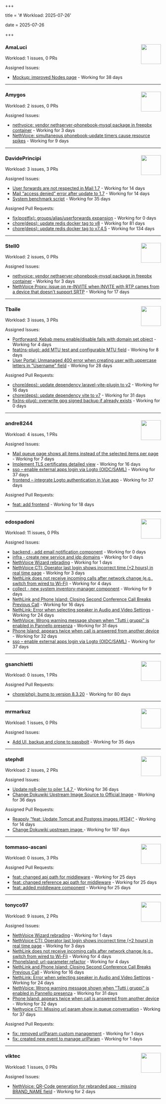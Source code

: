 +++

title = '# Workload: 2025-07-26'

date = 2025-07-26

+++

### AmaLuci <img src='https://avatars.githubusercontent.com/u/166636295?v=4&s=64' width='64' height='64' style='float:right;' /> ###
Workload: 1 issues, 0 PRs


Assigned Issues:
- [Mockup: improved Nodes page](https://github.com/NethServer/dev/issues/7507) - Working for 38 days
---

### Amygos <img src='https://avatars.githubusercontent.com/u/510232?v=4&s=64' width='64' height='64' style='float:right;' /> ###
Workload: 2 issues, 0 PRs


Assigned Issues:
- [nethvoice: vendor nethserver-phonebook-mysql package in freepbx container](https://github.com/NethServer/dev/issues/7564) - Working for 3 days
- [NethVoice: simultaneous phonebook-update timers cause resource spikes](https://github.com/NethServer/dev/issues/7555) - Working for 9 days
---

### DavidePrincipi <img src='https://avatars.githubusercontent.com/u/2920838?v=4&s=64' width='64' height='64' style='float:right;' /> ###
Workload: 3 issues, 3 PRs


Assigned Issues:
- [User forwards are not respected in Mail 1.7](https://github.com/NethServer/dev/issues/7553) - Working for 14 days
- [Mail “access denied” error after update to 1.7](https://github.com/NethServer/dev/issues/7552) - Working for 14 days
- [System benchmark script](https://github.com/NethServer/dev/issues/7519) - Working for 35 days

Assigned Pull Requests:
- [fix(postfix): groups/alias/userforwards expansion](https://github.com/NethServer/ns8-mail/pull/195) - Working for 0 days
- [chore(deps): update redis docker tag to v8](https://github.com/NethServer/ns8-core/pull/874) - Working for 81 days
- [chore(deps): update redis docker tag to v7.4.5](https://github.com/NethServer/ns8-core/pull/830) - Working for 134 days
---

### Stell0 <img src='https://avatars.githubusercontent.com/u/4547897?v=4&s=64' width='64' height='64' style='float:right;' /> ###
Workload: 2 issues, 0 PRs


Assigned Issues:
- [nethvoice: vendor nethserver-phonebook-mysql package in freepbx container](https://github.com/NethServer/dev/issues/7564) - Working for 3 days
- [NethVoice Proxy: issue on re-INVITE when INVITE with RTP cames from a device that doesn't support SRTP](https://github.com/NethServer/dev/issues/7546) - Working for 17 days
---

### Tbaile <img src='https://avatars.githubusercontent.com/u/8052641?v=4&s=64' width='64' height='64' style='float:right;' /> ###
Workload: 3 issues, 3 PRs


Assigned Issues:
- [Portforward: Kebab menu enable/disable fails with domain set object](https://github.com/NethServer/nethsecurity/issues/1312) - Working for 4 days
- [feat(ns-plug): add MTU test and configurable MTU field](https://github.com/NethServer/nethsecurity/issues/1310) - Working for 8 days
- [User Portal: Unmanaged 400 error when creating user with uppercase letters in "Username" field](https://github.com/NethServer/dev/issues/7532) - Working for 28 days

Assigned Pull Requests:
- [chore(deps): update dependency laravel-vite-plugin to v2](https://github.com/nethesis/parceler/pull/91) - Working for 16 days
- [chore(deps): update dependency vite to v7](https://github.com/nethesis/parceler/pull/84) - Working for 31 days
- [fix(ns-plug): overwrite gpg signed backup if already exists](https://github.com/NethServer/nethsecurity/pull/1318) - Working for 0 days
---

### andre8244 <img src='https://avatars.githubusercontent.com/u/4612169?v=4&s=64' width='64' height='64' style='float:right;' /> ###
Workload: 4 issues, 1 PRs


Assigned Issues:
- [Mail queue page shows all items instead of the selected items per page](https://github.com/NethServer/dev/issues/7557) - Working for 7 days
- [Implement TLS certificates detailed view](https://github.com/NethServer/dev/issues/7548) - Working for 16 days
- [sso – enable external apps login via Logto (OIDC/SAML)](https://github.com/NethServer/my/issues/5) - Working for 37 days
- [frontend – integrate Logto authentication in Vue app](https://github.com/NethServer/my/issues/3) - Working for 37 days

Assigned Pull Requests:
- [feat: add frontend](https://github.com/NethServer/my/pull/6) - Working for 18 days
---

### edospadoni <img src='https://avatars.githubusercontent.com/u/6152486?v=4&s=64' width='64' height='64' style='float:right;' /> ###
Workload: 11 issues, 0 PRs


Assigned Issues:
- [backend - add email notification component](https://github.com/NethServer/my/issues/10) - Working for 0 days
- [infra - create new service and idp domains](https://github.com/NethServer/my/issues/9) - Working for 0 days
- [NethVoice Wizard rebrading](https://github.com/NethServer/dev/issues/7571) - Working for 1 days
- [NethVoice CTI: Operator last login shows incorrect time (+2 hours) in real time page](https://github.com/NethServer/dev/issues/7565) - Working for 3 days
- [NethLink does not receive incoming calls after network change (e.g., switch from wired to Wi-Fi)](https://github.com/NethServer/dev/issues/7561) - Working for 4 days
- [collect - new system inventory-manager component](https://github.com/NethServer/my/issues/7) - Working for 9 days
- [NethLink and Phone Island: Closing Second Conference Call Breaks Previous Call](https://github.com/NethServer/dev/issues/7550) - Working for 16 days
- [NethLink: Error when selecting speaker in Audio and Video Settings](https://github.com/NethServer/dev/issues/7538) - Working for 24 days
- [NethVoice: Wrong warning message shown when "Tutti i gruppi" is enabled in Pannello presenza](https://github.com/NethServer/dev/issues/7523) - Working for 31 days
- [Phone Island: appears twice when call is answered from another device](https://github.com/NethServer/dev/issues/7521) - Working for 32 days
- [sso – enable external apps login via Logto (OIDC/SAML)](https://github.com/NethServer/my/issues/5) - Working for 37 days
---

### gsanchietti <img src='https://avatars.githubusercontent.com/u/804596?v=4&s=64' width='64' height='64' style='float:right;' /> ###
Workload: 0 issues, 1 PRs


Assigned Pull Requests:
- [chore(php): bump to version 8.3.20](https://github.com/NethServer/ns8-webtop/pull/120) - Working for 80 days
---

### mrmarkuz <img src='https://avatars.githubusercontent.com/u/31746411?v=4&s=64' width='64' height='64' style='float:right;' /> ###
Workload: 1 issues, 0 PRs


Assigned Issues:
- [Add UI, backup and clone to passbolt](https://github.com/NethServer/dev/issues/7518) - Working for 35 days
---

### stephdl <img src='https://avatars.githubusercontent.com/u/3164851?v=4&s=64' width='64' height='64' style='float:right;' /> ###
Workload: 2 issues, 2 PRs


Assigned Issues:
- [Update ns8-piler to piler 1.4.7 ](https://github.com/NethServer/dev/issues/7516) - Working for 36 days
- [Change Dokuwiki Upstream Image Source to Official Image](https://github.com/NethServer/dev/issues/7514) - Working for 36 days

Assigned Pull Requests:
- [Reapply "feat: Update Tomcat and Postgres images (#134)"](https://github.com/NethServer/ns8-webtop/pull/145) - Working for 14 days
- [Change Dokuwiki upstream image ](https://github.com/NethServer/ns8-dokuwiki/pull/37) - Working for 197 days
---

### tommaso-ascani <img src='https://avatars.githubusercontent.com/u/31596042?v=4&s=64' width='64' height='64' style='float:right;' /> ###
Workload: 0 issues, 3 PRs


Assigned Pull Requests:
- [feat: changed api path for middleware](https://github.com/nethesis/nethvoice-cti/pull/317) - Working for 25 days
- [feat: changed reference api path for middleware](https://github.com/nethesis/phone-island/pull/103) - Working for 25 days
- [feat: added middleware component](https://github.com/nethesis/ns8-nethvoice/pull/493) - Working for 25 days
---

### tonyco97 <img src='https://avatars.githubusercontent.com/u/36625268?v=4&s=64' width='64' height='64' style='float:right;' /> ###
Workload: 9 issues, 2 PRs


Assigned Issues:
- [NethVoice Wizard rebrading](https://github.com/NethServer/dev/issues/7571) - Working for 1 days
- [NethVoice CTI: Operator last login shows incorrect time (+2 hours) in real time page](https://github.com/NethServer/dev/issues/7565) - Working for 3 days
- [NethLink does not receive incoming calls after network change (e.g., switch from wired to Wi-Fi)](https://github.com/NethServer/dev/issues/7561) - Working for 4 days
- [PhoneIsland: url-parameter refactor](https://github.com/NethServer/dev/issues/7559) - Working for 4 days
- [NethLink and Phone Island: Closing Second Conference Call Breaks Previous Call](https://github.com/NethServer/dev/issues/7550) - Working for 16 days
- [NethLink: Error when selecting speaker in Audio and Video Settings](https://github.com/NethServer/dev/issues/7538) - Working for 24 days
- [NethVoice: Wrong warning message shown when "Tutti i gruppi" is enabled in Pannello presenza](https://github.com/NethServer/dev/issues/7523) - Working for 31 days
- [Phone Island: appears twice when call is answered from another device](https://github.com/NethServer/dev/issues/7521) - Working for 32 days
- [Nethvoice CTI: Missing url param show in queue conversation](https://github.com/NethServer/dev/issues/7512) - Working for 37 days

Assigned Pull Requests:
- [fix: removed urlParam custom management](https://github.com/nethesis/nethvoice-cti/pull/327) - Working for 1 days
- [fix: created new event to manage urlParam](https://github.com/NethServer/nethlink/pull/69) - Working for 1 days
---

### viktec <img src='https://avatars.githubusercontent.com/u/48328088?v=4&s=64' width='64' height='64' style='float:right;' /> ###
Workload: 1 issues, 0 PRs


Assigned Issues:
- [NethVoice: QR-Code generation for rebranded app - missing BRAND_NAME field](https://github.com/NethServer/dev/issues/7568) - Working for 2 days
---

